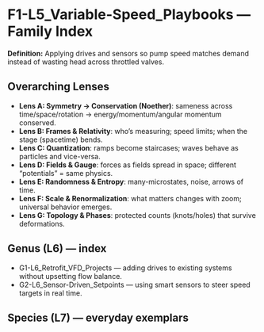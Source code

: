 # F1-L5_Variable-Speed_Playbooks — Family Index
**Definition:** Applying drives and sensors so pump speed matches demand instead of wasting head across throttled valves.
## Overarching Lenses

- **Lens A: Symmetry -> Conservation (Noether)**: sameness across time/space/rotation → energy/momentum/angular momentum conserved.
- **Lens B: Frames & Relativity**: who’s measuring; speed limits; when the stage (spacetime) bends.
- **Lens C: Quantization**: ramps become staircases; waves behave as particles and vice-versa.
- **Lens D: Fields & Gauge**: forces as fields spread in space; different “potentials” = same physics.
- **Lens E: Randomness & Entropy**: many-microstates, noise, arrows of time.
- **Lens F: Scale & Renormalization**: what matters changes with zoom; universal behavior emerges.
- **Lens G: Topology & Phases**: protected counts (knots/holes) that survive deformations.

## Genus (L6) — index
- G1-L6_Retrofit_VFD_Projects — adding drives to existing systems without upsetting flow balance.
- G2-L6_Sensor-Driven_Setpoints — using smart sensors to steer speed targets in real time.

## Species (L7) — everyday exemplars
